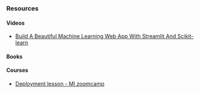 ### Resources

#### Videos
- [Build A Beautiful Machine Learning Web App With Streamlit And Scikit-learn](https://www.youtube.com/watch?v=Klqn--Mu2pE)

#### Books


#### Courses
- [Deployment lesson - Ml zoomcamp](https://github.com/alexeygrigorev/mlbookcamp-code/tree/master/course-zoomcamp/05-deployment)
